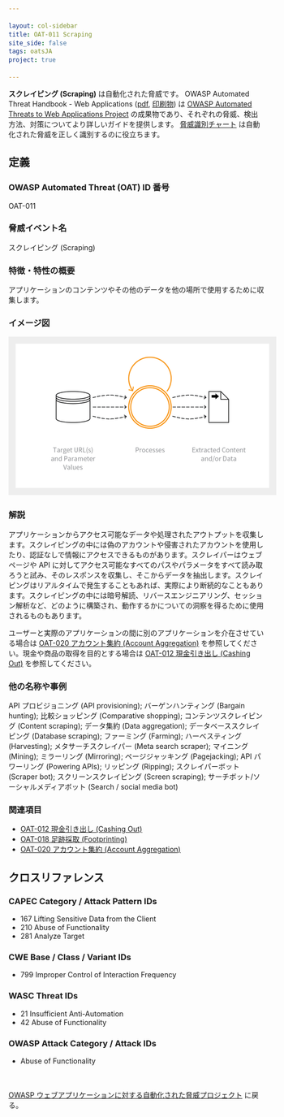 ```yaml
---

layout: col-sidebar
title: OAT-011 Scraping
site_side: false
tags: oatsJA
project: true

---
```


**スクレイピング (Scraping)** は自動化された脅威です。 OWASP Automated Threat Handbook - Web Applications ([pdf](https://github.com/OWASP/www-project-automated-threats-to-web-applications/tree/master/assets/files/EN), [印刷物](http://www.lulu.com/shop/owasp-foundation/automated-threat-handbook/paperback/product-23540699.html)) は [OWASP Automated Threats to Web Applications Project](../../../) の成果物であり、それぞれの脅威、検出方法、対策についてより詳しいガイドを提供します。 [脅威識別チャート](https://www.owasp.org/www-project-automated-threats-to-web-applications/assets/files/oat-ontology-decision-chart.pdf) は自動化された脅威を正しく識別するのに役立ちます。

## 定義
### OWASP Automated Threat (OAT) ID 番号
OAT-011

### 脅威イベント名
スクレイピング (Scraping)

### 特徴・特性の概要
アプリケーションのコンテンツやその他のデータを他の場所で使用するために収集します。

### イメージ図
<img alt="Indicative diagram for OAT-011" src="images/500px-OAT-011_Scraping.png" style="background-color:#eeeeee;padding:1em;">

### 解説
アプリケーションからアクセス可能なデータや処理されたアウトプットを収集します。スクレイピングの中には偽のアカウントや侵害されたアカウントを使用したり、認証なしで情報にアクセスできるものがあります。スクレイパーはウェブページや API に対してアクセス可能なすべてのパスやパラメータをすべて読み取ろうと試み、そのレスポンスを収集し、そこからデータを抽出します。スクレイピングはリアルタイムで発生することもあれば、実際により断続的なこともあります。スクレイピングの中には暗号解読、リバースエンジニアリング、セッション解析など、どのように構築され、動作するかについての洞察を得るために使用されるものもあります。

ユーザーと実際のアプリケーションの間に別のアプリケーションを介在させている場合は [OAT-020 アカウント集約 (Account Aggregation)](OAT-020_Account_Aggregation.md) を参照してください。現金や商品の取得を目的とする場合は [OAT-012 現金引き出し (Cashing Out)](OAT-012_Cashing_Out.md) を参照してください。

### 他の名称や事例
API プロビジョニング (API provisioning); バーゲンハンティング (Bargain hunting); 比較ショッピング (Comparative shopping); コンテンツスクレイピング (Content scraping); データ集約 (Data aggregation); データベーススクレイピング (Database scraping); ファーミング (Farming); ハーベスティング (Harvesting); メタサーチスクレイパー (Meta search scraper); マイニング (Mining); ミラーリング (Mirroring); ページジャッキング (Pagejacking); API パワーリング (Powering APIs); リッピング (Ripping); スクレイパーボット (Scraper bot); スクリーンスクレイピング (Screen scraping); サーチボット/ソーシャルメディアボット (Search / social media bot)

### 関連項目
* [OAT-012 現金引き出し (Cashing Out)](OAT-012_Cashing_Out.md)
* [OAT-018 足跡採取 (Footprinting)](OAT-018_Footprinting.md)
* [OAT-020 アカウント集約 (Account Aggregation)](OAT-020_Account_Aggregation.md)

## クロスリファレンス
### CAPEC Category / Attack Pattern IDs
* 167 Lifting Sensitive Data from the Client
* 210 Abuse of Functionality
* 281 Analyze Target

### CWE Base / Class / Variant IDs
* 799 Improper Control of Interaction Frequency

### WASC Threat IDs
* 21 Insufficient Anti-Automation
* 42 Abuse of Functionality

### OWASP Attack Category / Attack IDs
* Abuse of Functionality

<br/><br/>[OWASP ウェブアプリケーションに対する自動化された脅威プロジェクト](../../../) に戻る。<br/><br/>

